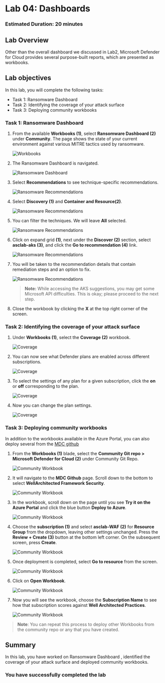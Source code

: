 # Lab 04: Dashboards

### Estimated Duration: 20 minutes

## Lab Overview

Other than the overall dashboard we discussed in Lab2, Microsoft Defender for Cloud provides several purpose-built reports, which are presented as workbooks.

## Lab objectives

In this lab, you will complete the following tasks:

- Task 1: Ransomware Dashboard
- Task 2: Identifying the coverage of your attack surface
- Task 3: Deploying community workbooks

### Task 1: Ransomware Dashboard

1. From the available **Workbooks (1)**, select **Ransomware Dashboard (2)** under **Community**. The page shows the state of your current environment against various MITRE tactics used by ransomware.
   
   ![Workbooks](../images/M3-T1-S1.1.png)

2. The Ransomware Dashboard is navigated.

   ![Ransomware Dashboard](../images/M3-T1-S1.png)

3. Select **Recommendations** to see technique-specific recommendations.

   ![Ransomware Recommendations](../images/M3-T1-S2.png)

4. Select **Discovery (1)** and **Container and Resource(2)**.

   ![Ransomware Recommendations](../images/task4.1.png)

5. You can filter the techniques. We will leave **All** selected.

   ![Ransomware Recommendations](../images/M3-T1-S4.png)

6. Click on expand grid **(1)**, next under the **Discover (2)** section, select **asclab-aks (3)**, and click the **Go to recommendation (4)** link.

   ![Ransomware Recommendations](../images/dfc7.png)

7. You will be taken to the recommendation details that contain remediation steps and an option to fix.

   ![Ransomware Recommendations](../images/task4.2.png)

   >**Note:** While accessing the AKS suggestions, you may get some Microsoft API difficulties. This is okay; please proceed to the next step.

9. Close the workbook by clicking the **X** at the top right corner of the screen.

### Task 2: Identifying the coverage of your attack surface

1. Under **Workbooks (1)**, select the **Coverage (2)** workbook.

   ![Coverage](../images/M3-T2-S1.1.png)

2. You can now see what Defender plans are enabled across different subscriptions.

   ![Coverage](../images/task4.3.png)

3. To select the settings of any plan for a given subscription, click the **on** or **off** corresponding to the plan.

   ![Coverage](../images/M3-T2-S3.png)

4. Now you can change the plan settings.

    ![Coverage](../images/defender1.png)


### Task 3: Deploying community workbooks

In addition to the workbooks available in the Azure Portal, you can also deploy several from the [MDC github](https://github.com/Azure/Microsoft-Defender-for-Cloud/tree/main/Workbooks)

1. From the **Workbooks (1)** blade, select the **Community Git repo > Microsoft Defender for Cloud (2)** under Community Git Repo.

   ![Community Workbook](../images/M3-T3-S1.png)

2. It will navigate to the **MDC Github** page. Scroll down to the bottom to select **WellArchitected Framework Security**.

   ![Community Workbook](../images/M3-T3-S2.png)

3. In the workbook, scroll down on the page until you see **Try it on the Azure Portal** and click the blue button **Deploy to Azure**.

   ![Community Workbook](../images/M3-T3-S3.png)

4. Choose the **subscription (1)** and select **asclab-WAF (2)** for **Resource Group** from the dropdown, leaving other settings unchanged. Press the **Review + Create (3)** button at the bottom left corner. On the subsequent screen, press **Create**.

   ![Community Workbook](../images/M3-T3-S4.png)

5. Once deployment is completed, select **Go to resource** from the screen.

   ![Community Workbook](../images/M3-T3-S5.png)

6. Click on **Open Workbook**.
   
   ![Community Workbook](../images/M3-T3-S6.png)

7. Now you will see the workbook, choose the **Subscription Name** to see how that subscription scores against **Well Architected Practices**.

   ![Community Workbook](../images/M3-T3-S7-1.png)

>**Note**: You can repeat this process to deploy other Workbooks from the community repo or any that you have created.

## Summary

In this lab, you have worked on Ransomware Dashboard , identified the coverage of your attack surface and deployed community workbooks.
   
### You have successfully completed the lab
